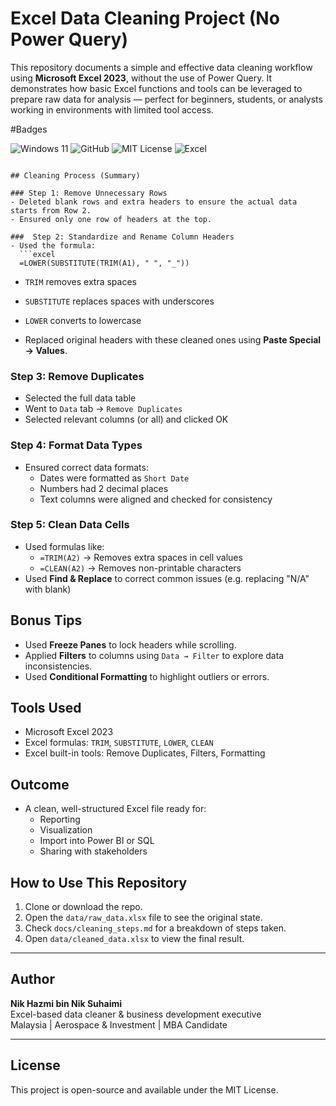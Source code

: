 
# Excel Data Cleaning Project (No Power Query) 

This repository documents a simple and effective data cleaning workflow using **Microsoft Excel 2023**, without the use of Power Query. 
It demonstrates how basic Excel functions and tools can be leveraged to prepare raw data for analysis — perfect for beginners, students, or analysts working in environments with limited tool access.

#Badges

![Windows 11](https://img.shields.io/badge/Windows%2011-%230079d5.svg?style=for-the-badge&logo=Windows%2011&logoColor=white)
![GitHub](https://img.shields.io/badge/github-%23121011.svg?style=for-the-badge&logo=github&logoColor=white)
![MIT License](https://img.shields.io/badge/License-MIT-%23007B5E.svg?style=for-the-badge&logo=MIT&logoColor=white)
![Excel](https://img.shields.io/badge/Excel-%23000000.svg?style=for-the-badge&logo=Microsoft%20Excel&logoColor=white)
```

## Cleaning Process (Summary)

### Step 1: Remove Unnecessary Rows
- Deleted blank rows and extra headers to ensure the actual data starts from Row 2.
- Ensured only one row of headers at the top.

###  Step 2: Standardize and Rename Column Headers
- Used the formula:  
  ```excel
  =LOWER(SUBSTITUTE(TRIM(A1), " ", "_"))
  ```
  - `TRIM` removes extra spaces
  - `SUBSTITUTE` replaces spaces with underscores
  - `LOWER` converts to lowercase

- Replaced original headers with these cleaned ones using **Paste Special → Values**.

### Step 3: Remove Duplicates
- Selected the full data table
- Went to `Data` tab → `Remove Duplicates`
- Selected relevant columns (or all) and clicked OK

### Step 4: Format Data Types
- Ensured correct data formats:
  - Dates were formatted as `Short Date`
  - Numbers had 2 decimal places
  - Text columns were aligned and checked for consistency

### Step 5: Clean Data Cells
- Used formulas like:
  - `=TRIM(A2)` → Removes extra spaces in cell values
  - `=CLEAN(A2)` → Removes non-printable characters
- Used **Find & Replace** to correct common issues (e.g. replacing "N/A" with blank)

## Bonus Tips

- Used **Freeze Panes** to lock headers while scrolling.
- Applied **Filters** to columns using `Data → Filter` to explore data inconsistencies.
- Used **Conditional Formatting** to highlight outliers or errors.

## Tools Used

- Microsoft Excel 2023
- Excel formulas: `TRIM`, `SUBSTITUTE`, `LOWER`, `CLEAN`
- Excel built-in tools: Remove Duplicates, Filters, Formatting

## Outcome

- A clean, well-structured Excel file ready for:
  - Reporting
  - Visualization
  - Import into Power BI or SQL
  - Sharing with stakeholders

## How to Use This Repository

1. Clone or download the repo.
2. Open the `data/raw_data.xlsx` file to see the original state.
3. Check `docs/cleaning_steps.md` for a breakdown of steps taken.
4. Open `data/cleaned_data.xlsx` to view the final result.

---

## Author

**Nik Hazmi bin Nik Suhaimi**  
Excel-based data cleaner & business development executive  
Malaysia |  Aerospace & Investment | MBA Candidate

---

## License

This project is open-source and available under the MIT License.
